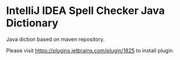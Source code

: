 IntelliJ IDEA Spell Checker Java Dictionary
===========================================

Java diction based on maven repository.

Please visit https://plugins.jetbrains.com/plugin/1825 to install plugin.